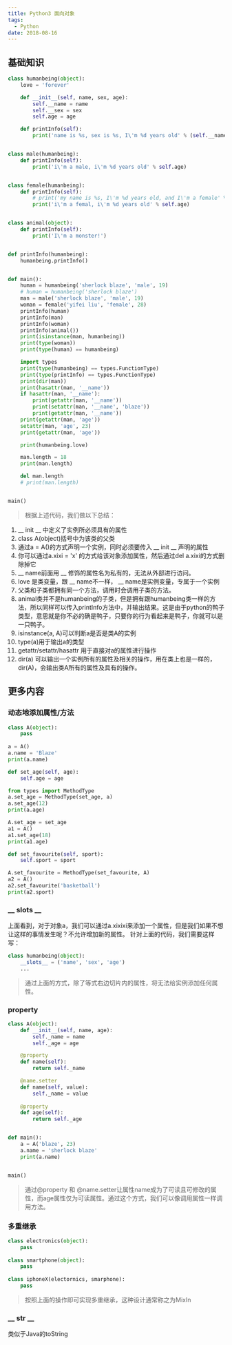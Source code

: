 ```yaml
---
title: Python3 面向对象
tags:
  - Python
date: 2018-08-16
---
```


## 基础知识

```python
class humanbeing(object):
    love = 'forever'

    def __init__(self, name, sex, age):
        self.__name = name
        self.__sex = sex
        self.age = age

    def printInfo(self):
        print('name is %s, sex is %s, I\'m %d years old' % (self.__name, self.__sex, self.age))


class male(humanbeing):
    def printInfo(self):
        print('i\'m a male, i\'m %d years old' % self.age)


class female(humanbeing):
    def printInfo(self):
        # print('my name is %s, I\'m %d years old, and I\'m a female' % (self.__name, self.age))
        print('i\'m a femal, i\'m %d years old' % self.age)


class animal(object):
    def printInfo(self):
        print('I\'m a monster!')


def printInfo(humanbeing):
    humanbeing.printInfo()


def main():
    human = humanbeing('sherlock blaze', 'male', 19)
    # human = humanbeing('sherlock blaze')
    man = male('sherlock blaze', 'male', 19)
    woman = female('yifei liu', 'female', 28)
    printInfo(human)
    printInfo(man)
    printInfo(woman)
    printInfo(animal())
    print(isinstance(man, humanbeing))
    print(type(woman))
    print(type(human) == humanbeing)

    import types
    print(type(humanbeing) == types.FunctionType)
    print(type(printInfo) == types.FunctionType)
    print(dir(man))
    print(hasattr(man, '__name'))
    if hasattr(man, '__name'):
        print(getattr(man, '__name'))
        print(setattr(man, '__name', 'blaze'))
        print(getattr(man, '__name'))
    print(getattr(man, 'age'))
    setattr(man, 'age', 23)
    print(getattr(man, 'age'))

    print(humanbeing.love)

    man.length = 18
    print(man.length)

    del man.length
    # print(man.length)


main()
```

> 根据上述代码，我们做以下总结：

1. __ init __ 中定义了实例所必须具有的属性
2. class A(object)括号中为该类的父类
3. 通过a = A()的方式声明一个实例，同时必须要传入 __ init __ 声明的属性
4. 你可以通过a.xixi = 'x' 的方式给该对象添加属性，然后通过del a.xixi的方式删除掉它
5. __ name前面用 __ 修饰的属性名为私有的，无法从外部进行访问。
6. love 是类变量，跟 __ name不一样， __ name是实例变量，专属于一个实例
7. 父类和子类都拥有同一个方法，调用时会调用子类的方法。
8. animal类并不是humanbeing的子类，但是拥有跟humanbeing类一样的方法，所以同样可以传入printInfo方法中，并输出结果。这是由于python的鸭子类型，意思就是你不必的确是鸭子，只要你的行为看起来是鸭子，你就可以是一只鸭子。
9. isinstance(a, A)可以判断a是否是类A的实例
10. type(a)用于输出a的类型
11. getattr/setattr/hasattr 用于直接对a的属性进行操作
12. dir(a) 可以输出一个实例所有的属性及相关的操作，用在类上也是一样的，dir(A)，会输出类A所有的属性及具有的操作。

## 更多内容

### 动态地添加属性/方法

```python
class A(object):
    pass
    
a = A()
a.name = 'Blaze'
print(a.name)

def set_age(self, age):
    self.age = age

from types import MethodType
a.set_age = MethodType(set_age, a)
a.set_age(12)
print(a.age)

A.set_age = set_age
a1 = A()
a1.set_age(18)
print(a1.age)

def set_favourite(self, sport):
    self.sport = sport

A.set_favourite = MethodType(set_favourite, A)
a2 = A()
a2.set_favourite('basketball')
print(a2.sport)
```

### __ slots __

上面看到，对于对象a，我们可以通过a.xixixi来添加一个属性，但是我们如果不想让这样的事情发生呢？不允许增加新的属性。
针对上面的代码，我们需要这样写：

```python
class humanbeing(object):
    __slots__ = ('name', 'sex', 'age')
    ...
```

> 通过上面的方式，除了等式右边切片内的属性，将无法给实例添加任何属性。

### property

```python
class A(object):
    def __init__(self, name, age):
        self._name = name
        self._age = age

    @property
    def name(self):
        return self._name

    @name.setter
    def name(self, value):
        self._name = value
        
    @property
    def age(self):
        return self._age


def main():
    a = A('blaze', 23)
    a.name = 'sherlock blaze'
    print(a.name)


main()
```

> 通过@property 和 @name.setter让属性name成为了可读且可修改的属性，而age属性仅为可读属性。通过这个方式，我们可以像调用属性一样调用方法。

### 多重继承

```python
class electronics(object):
    pass
    
class smartphone(object):
    pass
    
class iphoneX(electornics, smarphone):
    pass
```

> 按照上面的操作即可实现多重继承，这种设计通常称之为MixIn

### __ str __

类似于Java的toString
